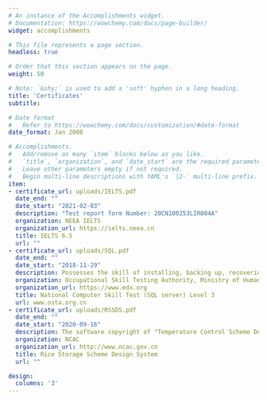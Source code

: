 ```yaml
---
# An instance of the Accomplishments widget.
# Documentation: https://wowchemy.com/docs/page-builder/
widget: accomplishments

# This file represents a page section.
headless: true

# Order that this section appears on the page.
weight: 50

# Note: `&shy;` is used to add a 'soft' hyphen in a long heading.
title: 'Certificates'
subtitle:

# Date format
#   Refer to https://wowchemy.com/docs/customization/#date-format
date_format: Jan 2006

# Accomplishments.
#   Add/remove as many `item` blocks below as you like.
#   `title`, `organization`, and `date_start` are the required parameters.
#   Leave other parameters empty if not required.
#   Begin multi-line descriptions with YAML's `|2-` multi-line prefix.
item:
- certificate_url: uploads/IELTS.pdf
  date_end: ""
  date_start: "2021-02-03"
  description: "Test report form Number: 20CN100253LIR004A"
  organization: NEEA IELTS
  organization_url: https://ielts.neea.cn
  title: IELTS 6.5
  url: ""
- certificate_url: uploads/SQL.pdf
  date_end: ""
  date_start: "2018-11-29"
  description: Possesses the skill of installing, backing up, recovering and monitoring databases, and basic database operation using SQL.
  organization: Occupational Skill Testing Authority, Ministry of Human Resources and Social Security of China
  organization_url: https://www.edx.org
  title: National Computer Skill Test (SQL server) Level 3
  url: www.osta.org.cn
- certificate_url: uploads/RSSDS.pdf 
  date_end: ""
  date_start: "2020-09-16"
  description: The software copyright of "Temperature Control Scheme Design of Rice Storage Tank and Study on The Influence of Stacking Mode on Rice Storage at Low Temperature"
  organization: NCAC
  organization_url: http://www.ncac.gov.cn
  title: Rice Storage Scheme Design System
  url: ""

design:
  columns: '3' 
---
```

